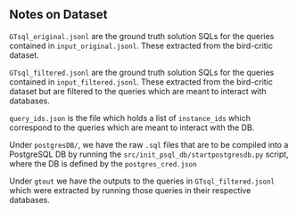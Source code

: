## Notes on Dataset

`GTsql_original.jsonl` are the ground truth solution SQLs for the queries contained in `input_original.jsonl`. These extracted from the bird-critic dataset. 

`GTsql_filtered.jsonl` are the ground truth solution SQLs for the queries contained in `input_filtered.jsonl`. These extracted from the bird-critic dataset but are filtered to the queries which are meant to interact with databases.

`query_ids.json` is the file which holds a list of `instance_ids` which correspond to the queries which are meant to interact with the DB.

Under `postgresDB/`, we have the raw `.sql` files that are to be compiled into a PostgreSQL DB by running the `src/init_psql_db/startpostgresdb.py` script, where the DB is defined by the `postgres_cred.json`

Under `gtout` we have the outputs to the queries in `GTsql_filtered.jsonl` which were extracted by running those queries in their respective databases.